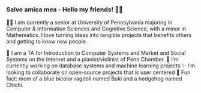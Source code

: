 ### Salve amica mea - Hello my friends! 👋🏻

👩‍💻 I am currently a senior at University of Pennsylvania majoring in Computer & Information Sciences and Cognitive Science, with a minor in Mathematics. I love turning ideas into tangible projects that benefits others and getting to know new people.

🔭 I am a TA for Introduction to Computer Systems and Market and Social Systems on the Internet and a pianist/violinist of Penn Chamber.
💬 I’m currently working on database systems and machine learning projects
✨ I’m looking to collaborate on open-source projects that is user centered
🦔 Fun fact: mom of a blue bicolor ragdoll named Buki and a hedgehog named Chichi. 

<!--
**yjyolandeyan/yjyolandeyan** is a ✨ _special_ ✨ repository because its `README.md` (this file) appears on your GitHub profile.

Here are some ideas to get you started:

- 🔭 I’m currently working on ...
- 🌱 I’m currently learning ...
- 👯 I’m looking to collaborate on ...
- 🤔 I’m looking for help with ...
- 💬 Ask me about ...
- 📫 How to reach me: ...
- 😄 Pronouns: ...
- ⚡ Fun fact: ...
-->
